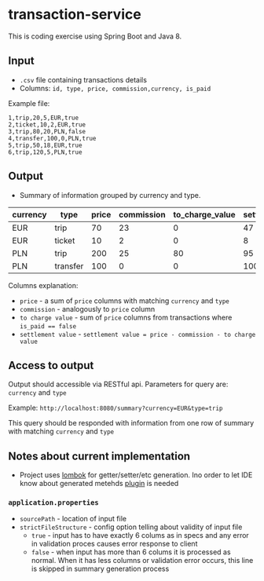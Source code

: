 # transaction-service

This is coding exercise using Spring Boot and Java 8.

## Input

- `.csv` file containing transactions details
- Columns: `id, type, price, commission,currency, is_paid`

Example file:

```
1,trip,20,5,EUR,true 
2,ticket,10,2,EUR,true 
3,trip,80,20,PLN,false 
4,transfer,100,0,PLN,true 
5,trip,50,18,EUR,true 
6,trip,120,5,PLN,true
```
## Output

- Summary of information grouped by currency and type.

|currency | type | price | commission | to_charge_value | settlement_value|
|--- | --- | --- |--- | --- | ---|
|EUR | trip | 70 | 23 | 0 | 47|
|EUR | ticket | 10 | 2 | 0 | 8|
|PLN | trip | 200 | 25 | 80 | 95|
|PLN | transfer | 100 | 0 | 0 | 100|

Columns explanation:
-  `price` -   a sum of  `price` columns with matching `currency` and `type`
- `commission`  - analogously to `price` column
- `to charge value` - sum of  `price` columns from transactions where   `is_paid == false` 
- `settlement value` -  `settlement value = price - commission - to charge value`

## Access to output

Output should accessible via RESTful api. Parameters for query are: `currency` and `type`

Example: `http://localhost:8080/summary?currency=EUR&type=trip`

This query should be responded with information from one row of summary with matching `currency` and `type`

## Notes about current implementation
- Project uses [lombok](https://projectlombok.org/) for getter/setter/etc generation. Ino order to let IDE know about generated metehds [plugin](https://github.com/mplushnikov/lombok-intellij-plugin#installation) is needed

### `application.properties`
 - `sourcePath` - location of input file
 - `strictFileStructure` - config option telling about validity of input file
   - `true` - input has to have exactly 6 colums as in specs and any error in validation proces causes error response to client
   - `false` - when input has more than 6 colums it is processed as normal. When it has less columns or validation error occurs, this line is skipped in summary generation process
